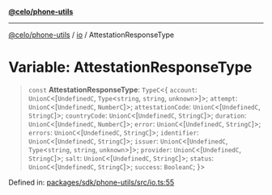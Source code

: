 [**@celo/phone-utils**](../../README.md)

***

[@celo/phone-utils](../../modules.md) / [io](../README.md) / AttestationResponseType

# Variable: AttestationResponseType

> `const` **AttestationResponseType**: `TypeC`\<\{ `account`: `UnionC`\<\[`UndefinedC`, `Type`\<`string`, `string`, `unknown`\>\]\>; `attempt`: `UnionC`\<\[`UndefinedC`, `NumberC`\]\>; `attestationCode`: `UnionC`\<\[`UndefinedC`, `StringC`\]\>; `countryCode`: `UnionC`\<\[`UndefinedC`, `StringC`\]\>; `duration`: `UnionC`\<\[`UndefinedC`, `NumberC`\]\>; `error`: `UnionC`\<\[`UndefinedC`, `StringC`\]\>; `errors`: `UnionC`\<\[`UndefinedC`, `StringC`\]\>; `identifier`: `UnionC`\<\[`UndefinedC`, `StringC`\]\>; `issuer`: `UnionC`\<\[`UndefinedC`, `Type`\<`string`, `string`, `unknown`\>\]\>; `provider`: `UnionC`\<\[`UndefinedC`, `StringC`\]\>; `salt`: `UnionC`\<\[`UndefinedC`, `StringC`\]\>; `status`: `UnionC`\<\[`UndefinedC`, `StringC`\]\>; `success`: `BooleanC`; \}\>

Defined in: [packages/sdk/phone-utils/src/io.ts:55](https://github.com/celo-org/developer-tooling/blob/master/packages/sdk/phone-utils/src/io.ts#L55)

